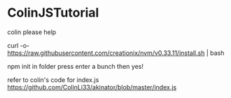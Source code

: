 # ColinJSTutorial
colin please help

curl -o- https://raw.githubusercontent.com/creationix/nvm/v0.33.11/install.sh | bash


npm init in folder
press enter a bunch then yes!

refer to colin's code for index.js
https://github.com/ColinLi33/akinator/blob/master/index.js
